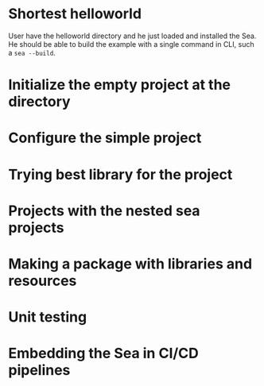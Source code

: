 # Shortest helloworld

User have the helloworld directory and he just loaded and installed the Sea. He should be able to build the example with a single command in CLI, such a `sea --build`.

# Initialize the empty project at the directory

# Configure the simple project

# Trying best library for the project

# Projects with the nested sea projects

# Making a package with libraries and resources

# Unit testing

# Embedding the Sea in CI/CD pipelines
